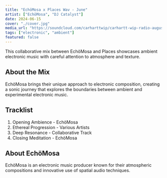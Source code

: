 ```yaml
---
title: "EchöMosa x Places Wav - June"
artist: ["EchöMosa", "DJ Catalyst"]
date: 2024-06-15
cover: "./cover.jpg"
media_url: "https://soundcloud.com/carharttwip/carhartt-wip-radio-august-2025"
tags: ["electronic", "ambient"]
featured: false
---
```


This collaborative mix between EchöMosa and Places showcases ambient electronic music with careful attention to atmosphere and texture.

## About the Mix

EchöMosa brings their unique approach to electronic composition, creating a sonic journey that explores the boundaries between ambient and experimental electronic music.

## Tracklist

1. Opening Ambience - EchöMosa
2. Ethereal Progression - Various Artists
3. Deep Resonance - Collaborative Track
4. Closing Meditation - EchöMosa

## About EchöMosa

EchöMosa is an electronic music producer known for their atmospheric compositions and innovative use of spatial audio techniques.